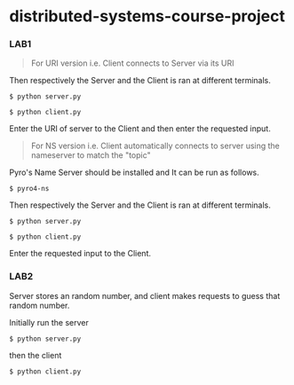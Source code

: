 # distributed-systems-course-project

### LAB1

> For URI version i.e. Client connects to Server via its URI

Then respectively the Server and the Client is ran at different terminals.

```
$ python server.py
```

```
$ python client.py
```

Enter the URI of server to the Client and then enter the requested input.

> For NS version i.e. Client automatically connects to server using the nameserver to match the "topic"

Pyro's Name Server should be installed and It can be run as follows.

```
$ pyro4-ns
```

Then respectively the Server and the Client is ran at different terminals.

```
$ python server.py
```

```
$ python client.py
```

Enter the requested input to the Client.

### LAB2

Server stores an random number, and client makes requests to guess that random number.

Initially run the server

```
$ python server.py
```

then the client

```
$ python client.py
```
